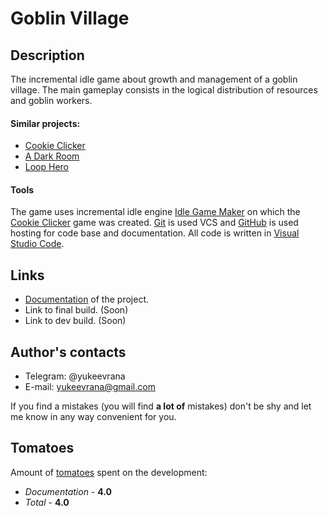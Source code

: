 # Goblin Village
## Description
The incremental idle game about growth and management of a goblin village. The main gameplay consists in the logical distribution of resources and goblin workers. 

#### Similar projects:
* [Cookie Clicker](https://orteil.dashnet.org/cookieclicker/)
* [A Dark Room](https://adarkroom.doublespeakgames.com)
* [Loop Hero](https://store.steampowered.com/app/1282730/Loop_Hero/) 

#### Tools
The game uses incremental idle engine [Idle Game Maker](https://orteil.dashnet.org/igm/) on which the [Cookie Clicker](https://orteil.dashnet.org/cookieclicker/) game was created. [Git](https://git-scm.com) is used VCS and [GitHub](https://github.com) is used hosting for code base and documentation. All code is written in [Visual Studio Code](https://code.visualstudio.com).

## Links
* [Documentation](https://github.com/yukeevrana/goblinVillage/wiki) of the project.
* Link to final build. (Soon)
* Link to dev build. (Soon)

## Author's contacts
* Telegram: @yukeevrana
* E-mail: yukeevrana@gmail.com

If you find a mistakes (you will find **a lot of** mistakes) don't be shy and let me know in any way convenient for you.

## Tomatoes
Amount of [tomatoes](https://github.com/yukeevrana/goblinVillage/wiki/Tomatoes) spent on the development:
* *Documentation* - **4.0**
* *Total* - **4.0**
